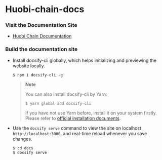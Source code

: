 # Huobi-chain-docs

### Visit the Documentation Site

* [Huobi Chain Documentation](https://huobigroup.github.io/huobi-chain-docs/#/)

### Build the documentation site

* Install docsify-cli globally, which helps initializing and previewing the website locally. 

  ```shell
  $ npm i docsify-cli -g
  ```
  > **Note**
  > 
  > You can also install docsify-cli by Yarn:
  >
  > ```shell
  > $ yarn global add docsify-cli
  > ```
  > If you have not use Yarn before, install it on your system firstly. Please refer to [official installation documents](https://yarnpkg.com/lang/en/docs/install/).

* Use the `docsify serve` command to view the site on localhost `http://localhost:3000`, and real-time reload whenever you save changes.

  ```shell
  $ cd docs
  $ docsify serve
  ```
